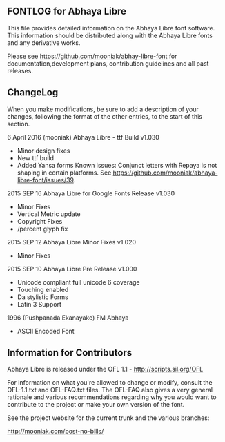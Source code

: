 FONTLOG for Abhaya Libre
-------------------

This file provides detailed information on the Abhaya Libre font software.
This information should be distributed along with the  Abhaya Libre fonts and any derivative works.

Please see https://github.com/mooniak/abhay-libre-font for documentation,development plans, contribution guidelines and all past releases.


ChangeLog
----------

When you make modifications, be sure to add a description of your changes,
following the format of the other entries, to the start of this section.

6 April 2016 (mooniak) Abhaya Libre - ttf Build v1.030
- Minor design fixes
- New ttf build
- Added Yansa forms
Known issues: Conjunct letters with Repaya is not shaping in certain platforms. See https://github.com/mooniak/abhaya-libre-font/issues/39.

2015 SEP 16 Abhaya Libre for Google Fonts Release v1.030
- Minor Fixes
- Vertical Metric update
- Copyright Fixes
- /percent glyph fix

2015 SEP 12 Abhaya Libre Minor Fixes v1.020
- Minor Fixes

2015 SEP 10 Abhaya Libre Pre Release v1.000
- Unicode compliant full unicode 6 coverage
- Touching enabled
- Da stylistic Forms
- Latin 3 Support

1996 (Pushpanada Ekanayake) FM Abhaya
- ASCII Encoded Font


Information for Contributors
------------------------------

Abhaya Libre is released under the OFL 1.1 - http://scripts.sil.org/OFL

For information on what you're allowed to change or modify, consult the
OFL-1.1.txt and OFL-FAQ.txt files. The OFL-FAQ also gives a very general
rationale and various recommendations regarding why you would want to
contribute to the project or make your own version of the font.

See the project website for the current trunk and the various branches:

http://mooniak.com/post-no-bills/
